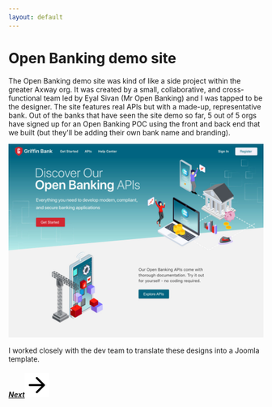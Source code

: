 ```yaml
---
layout: default
---
```

# Open Banking demo site

The Open Banking demo site was kind of like a side project within the greater Axway org. It was created by a small, collaborative, and cross-functional team led by Eyal Sivan (Mr Open Banking) and I was tapped to be the designer. The site features real APIs but with a made-up, representative bank. Out of the banks that have seen the site demo so far, 5 out of 5 orgs have signed up for an Open Banking POC using the front and back end that we built (but they'll be adding their own bank name and branding).


![open banking demo site - home page](/assets/HOME-cropped.png#bordered)

I worked closely with the dev team to translate these designs into a Joomla template.

<h5 class="right"><a href="/syncplicity">Next<img class="bottom" src="/assets/arrow-right.svg"></a></h5>
